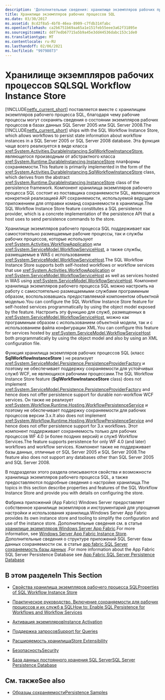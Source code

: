 ```yaml
---
description: 'Дополнительные сведения: хранилище экземпляров рабочих процессов SQL'
title: Хранилище экземпляров рабочих процессов SQL
ms.date: 03/30/2017
ms.assetid: 8cd2f8a5-4bf8-46ea-8909-c7fdb314fabc
ms.openlocfilehash: ca2b6751b69aa65a1e151feb55eee3a62f31895e
ms.sourcegitcommit: ddf7edb67715a5b9a45e3dd44536dabc153c1de0
ms.translationtype: MT
ms.contentlocale: ru-RU
ms.lasthandoff: 02/06/2021
ms.locfileid: "99798073"
---
```

# <a name="sql-workflow-instance-store"></a><span data-ttu-id="2bb25-103">Хранилище экземпляров рабочих процессов SQL</span><span class="sxs-lookup"><span data-stu-id="2bb25-103">SQL Workflow Instance Store</span></span>

<span data-ttu-id="2bb25-104">[!INCLUDE[netfx_current_short](../../../includes/netfx-current-short-md.md)] поставляется вместе с хранилищем экземпляров рабочего процесса SQL, благодаря чему рабочие процессы могут сохранять сведения о состоянии экземпляров рабочих процессов в базах данных SQL Server 2005 или SQL Server 2008.</span><span class="sxs-lookup"><span data-stu-id="2bb25-104">The [!INCLUDE[netfx_current_short](../../../includes/netfx-current-short-md.md)] ships with the SQL Workflow Instance Store, which allows workflows to persist state information about workflow instances in a SQL Server 2005 or SQL Server 2008 database.</span></span> <span data-ttu-id="2bb25-105">Эта функция чаще всего реализуется в виде класса <xref:System.Activities.DurableInstancing.SqlWorkflowInstanceStore>, являющегося производным от абстрактного класса <xref:System.Runtime.DurableInstancing.InstanceStore> платформы сохраняемости.</span><span class="sxs-lookup"><span data-stu-id="2bb25-105">This feature is primarily implemented in the form of the <xref:System.Activities.DurableInstancing.SqlWorkflowInstanceStore> class, which derives from the abstract <xref:System.Runtime.DurableInstancing.InstanceStore> class of the persistence framework.</span></span> <span data-ttu-id="2bb25-106">Компонент хранилища экземпляров рабочего процесса SQL состоит из поставщика сохраняемости SQL, являющегося конкретной реализацией API сохраняемости, используемой ведущим приложением для отправки команд сохраняемости в хранилище.</span><span class="sxs-lookup"><span data-stu-id="2bb25-106">The SQL Workflow Instance Store feature constitutes a SQL persistence provider, which is a concrete implementation of the persistence API that a host uses to send persistence commands to the store.</span></span>  
  
 <span data-ttu-id="2bb25-107">Хранилище экземпляров рабочего процесса SQL поддерживает как самостоятельно размещаемые рабочие процессы, так и службы рабочих процессов, которые используют <xref:System.Activities.WorkflowApplication> или <xref:System.ServiceModel.WorkflowServiceHost>, а также службы, размещаемые в WAS с использованием <xref:System.ServiceModel.WorkflowServiceHost>.</span><span class="sxs-lookup"><span data-stu-id="2bb25-107">The SQL Workflow Instance Store supports both self-hosted workflows or workflow services that use <xref:System.Activities.WorkflowApplication> or <xref:System.ServiceModel.WorkflowServiceHost> as well as services hosted in WAS using <xref:System.ServiceModel.WorkflowServiceHost>.</span></span> <span data-ttu-id="2bb25-108">Компонент хранилища экземпляров рабочего процесса SQL можно настроить на работу с самостоятельно размещаемыми службами программным образом, воспользовавшись предоставляемой компонентом объектной моделью.</span><span class="sxs-lookup"><span data-stu-id="2bb25-108">You can configure the SQL Workflow Instance Store feature for self-hosted services programmatically by using the object model exposed by the feature.</span></span> <span data-ttu-id="2bb25-109">Настроить эту функцию для служб, размещенных в <xref:System.ServiceModel.WorkflowServiceHost>, можно как программным образом с использованием объектной модели, так и с использованием файла конфигурации XML.</span><span class="sxs-lookup"><span data-stu-id="2bb25-109">You can configure this feature for services hosted by <xref:System.ServiceModel.WorkflowServiceHost> both programmatically by using the object model and also by using an XML configuration file.</span></span>  
  
 <span data-ttu-id="2bb25-110">Функция хранилища экземпляров рабочих процессов SQL (класс **SqlWorkflowInstanceStore** ) не реализует <xref:System.ServiceModel.Persistence.PersistenceProviderFactory> и поэтому не обеспечивает поддержку сохраняемости для устойчивых служб WCF, не являющихся рабочими процессами.</span><span class="sxs-lookup"><span data-stu-id="2bb25-110">The SQL Workflow Instance Store feature (**SqlWorkflowInstanceStore** class) does not implement <xref:System.ServiceModel.Persistence.PersistenceProviderFactory> and hence does not offer persistence support for durable non-workflow WCF services.</span></span> <span data-ttu-id="2bb25-111">Он также не реализует <xref:System.Workflow.Runtime.Hosting.WorkflowPersistenceService> и поэтому не обеспечивает поддержку сохраняемости для рабочих процессов версии 3.x.</span><span class="sxs-lookup"><span data-stu-id="2bb25-111">It also does not implement <xref:System.Workflow.Runtime.Hosting.WorkflowPersistenceService> and hence does not offer persistence support for 3.x workflows.</span></span> <span data-ttu-id="2bb25-112">Этот компонент поддерживает сохраняемость только для рабочих процессов WF 4.0 (и более поздних версий) и служб Workflow Services.</span><span class="sxs-lookup"><span data-stu-id="2bb25-112">The feature supports persistence for only WF 4.0 (and later) workflows and workflow services.</span></span> <span data-ttu-id="2bb25-113">Компонент также не поддерживает базы данных, отличные от SQL Server 2005 и SQL Server 2008.</span><span class="sxs-lookup"><span data-stu-id="2bb25-113">The feature also does not support any databases other than SQL Server 2005 and SQL Server 2008.</span></span>  
  
 <span data-ttu-id="2bb25-114">В подразделах этого раздела описываются свойства и возможности хранилища экземпляров рабочего процесса SQL, а также предоставляются подробные сведения о настройке хранилища.</span><span class="sxs-lookup"><span data-stu-id="2bb25-114">The topics in this section describe properties and features of the SQL Workflow Instance Store and provide you with details on configuring the store.</span></span>  
  
 <span data-ttu-id="2bb25-115">Фабрика приложений (App Fabric) Windows Server предоставляет собственное хранилище экземпляров и инструментарий для упрощения настройки и использования хранилища.</span><span class="sxs-lookup"><span data-stu-id="2bb25-115">Windows Server App Fabric provides its own instance store and tooling to simplify the configuration and use of the instance store.</span></span> <span data-ttu-id="2bb25-116">Дополнительные сведения см. в статье [хранилище экземпляров Windows Server App Fabric](/previous-versions/appfabric/ff383417(v=azure.10)).</span><span class="sxs-lookup"><span data-stu-id="2bb25-116">For more information, see [Windows Server App Fabric Instance Store](/previous-versions/appfabric/ff383417(v=azure.10)).</span></span> <span data-ttu-id="2bb25-117">Дополнительные сведения о структуре приложений SQL Server базы данных сохраняемости см. в статье [app fabric SQL Server сохраняемость базы данных](/previous-versions/appfabric/ee790819(v=azure.10)) .</span><span class="sxs-lookup"><span data-stu-id="2bb25-117">For more information about the App Fabric SQL Server Persistence Database see [App Fabric SQL Server Persistence Database](/previous-versions/appfabric/ee790819(v=azure.10))</span></span>  
  
## <a name="in-this-section"></a><span data-ttu-id="2bb25-118">В этом разделе</span><span class="sxs-lookup"><span data-stu-id="2bb25-118">In This Section</span></span>  
  
- [<span data-ttu-id="2bb25-119">Свойства хранилища экземпляров рабочего процесса SQL</span><span class="sxs-lookup"><span data-stu-id="2bb25-119">Properties of SQL Workflow Instance Store</span></span>](properties-of-sql-workflow-instance-store.md)  
  
- [<span data-ttu-id="2bb25-120">Практическое руководство. Включение сохраняемости для рабочих процессов и их служб в SQL</span><span class="sxs-lookup"><span data-stu-id="2bb25-120">How to: Enable SQL Persistence for Workflows and Workflow Services</span></span>](how-to-enable-sql-persistence-for-workflows-and-workflow-services.md)  
  
- [<span data-ttu-id="2bb25-121">Активация экземпляров</span><span class="sxs-lookup"><span data-stu-id="2bb25-121">Instance Activation</span></span>](instance-activation.md)  
  
- [<span data-ttu-id="2bb25-122">Поддержка запросов</span><span class="sxs-lookup"><span data-stu-id="2bb25-122">Support for Queries</span></span>](support-for-queries.md)  
  
- [<span data-ttu-id="2bb25-123">Расширяемость хранилища</span><span class="sxs-lookup"><span data-stu-id="2bb25-123">Store Extensibility</span></span>](store-extensibility.md)  
  
- [<span data-ttu-id="2bb25-124">Безопасность</span><span class="sxs-lookup"><span data-stu-id="2bb25-124">Security</span></span>](security.md)  
  
- [<span data-ttu-id="2bb25-125">База данных постоянного хранения SQL Server</span><span class="sxs-lookup"><span data-stu-id="2bb25-125">SQL Server Persistence Database</span></span>](sql-server-persistence-database.md)  
  
## <a name="see-also"></a><span data-ttu-id="2bb25-126">См. также</span><span class="sxs-lookup"><span data-stu-id="2bb25-126">See also</span></span>

- <span data-ttu-id="2bb25-127">[Образцы сохраняемости](/previous-versions/dotnet/netframework-4.0/dd699769(v=vs.100))</span><span class="sxs-lookup"><span data-stu-id="2bb25-127">[Persistence Samples](/previous-versions/dotnet/netframework-4.0/dd699769(v=vs.100))</span></span>
